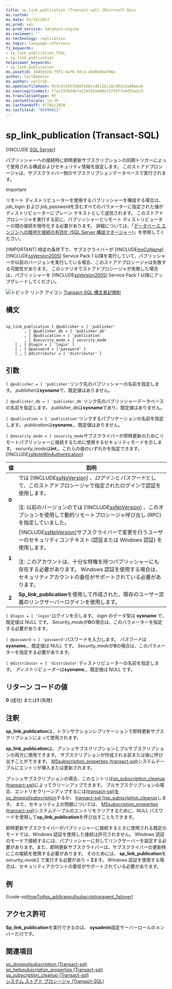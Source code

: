```yaml
---
title: sp_link_publication (Transact-sql) |Microsoft Docs
ms.custom: ''
ms.date: 03/14/2017
ms.prod: sql
ms.prod_service: database-engine
ms.reviewer: ''
ms.technology: replication
ms.topic: language-reference
f1_keywords:
- sp_link_publication_TSQL
- sp_link_publication
helpviewer_keywords:
- sp_link_publication
ms.assetid: 1945ed24-f9f1-4af6-94ca-16d8e864706e
author: CarlRabeler
ms.author: carlrab
ms.openlocfilehash: 9c3c414507b0dfe58cc4b13bc18c992e3a46bea9
ms.sourcegitcommit: f7ac1976d4bfa224332edd9ef2f4377a4d55a2c9
ms.translationtype: MT
ms.contentlocale: ja-JP
ms.lasthandoff: 07/02/2020
ms.locfileid: "85899411"
---
```

# <a name="sp_link_publication-transact-sql"></a>sp_link_publication (Transact-SQL)
[!INCLUDE [SQL Server](../../includes/applies-to-version/sqlserver.md)]

  パブリッシャーへの接続時に即時更新サブスクリプションの同期トリガーによって使用される構成およびセキュリティ情報を設定します。 このストアドプロシージャは、サブスクライバー側のサブスクリプションデータベースで実行されます。  
  
> [!IMPORTANT]
>  リモート ディストリビューターを使用するパブリッシャーを構成する場合は、 *job_login* および *job_password*を含むすべてのパラメーターに指定された値がディストリビューターにプレーン テキストとして送信されます。 このストアド プロシージャを実行する前に、パブリッシャーとリモート ディストリビューターの間の接続を暗号化する必要があります。 詳細については、「[データベース エンジンへの暗号化接続の有効化 &#40;SQL Server 構成マネージャー&#41;](../../database-engine/configure-windows/enable-encrypted-connections-to-the-database-engine.md)」を参照してください。  
> 
> [!IMPORTANT]
>  特定の条件下で、サブスクライバーが [!INCLUDE[msCoName](../../includes/msconame-md.md)] [!INCLUDE[ssVersion2005](../../includes/ssversion2005-md.md)] Service Pack 1 以降を実行していて、パブリッシャーが以前のバージョンを実行している場合、このストアドプロシージャは失敗する可能性があります。 このシナリオでストアドプロシージャが失敗した場合は、パブリッシャーを [!INCLUDE[ssVersion2005](../../includes/ssversion2005-md.md)] Service Pack 1 以降にアップグレードしてください。  
  
 ![トピック リンク アイコン](../../database-engine/configure-windows/media/topic-link.gif "トピック リンク アイコン") [Transact-SQL 構文表記規則](../../t-sql/language-elements/transact-sql-syntax-conventions-transact-sql.md)  
  
## <a name="syntax"></a>構文  
  
```  
  
sp_link_publication [ @publisher = ] 'publisher'   
        , [ @publisher_db = ] 'publisher_db'   
        , [ @publication = ] 'publication'   
        , [ @security_mode = ] security_mode  
    [ , [ @login = ] 'login' ]  
    [ , [ @password = ]'password' ]  
    [ , [ @distributor = ] 'distributor' ]  
```  
  
## <a name="arguments"></a>引数  
`[ @publisher = ] 'publisher'`リンク先のパブリッシャーの名前を指定します。 *publisher*は**sysname**で、既定値はありません。  
  
`[ @publisher_db = ] 'publisher_db'`リンク先のパブリッシャーデータベースの名前を指定します。 *publisher_db*は**sysname**であり、既定値はありません。  
  
`[ @publication = ] 'publication'`リンクするパブリケーションの名前を指定します。 *publication*は**sysname**,、既定値はありません。  
  
`[ @security_mode = ] security_mode`サブスクライバーが即時更新のためにリモートパブリッシャーに接続するために使用するセキュリティモードを示します。 *security_mode*は**int**,、これらの値のいずれかを指定できます。 [!INCLUDE[ssNoteWinAuthentication](../../includes/ssnotewinauthentication-md.md)]  
  
|値|説明|  
|-----------|-----------------|  
|**0**|では [!INCLUDE[ssNoVersion](../../includes/ssnoversion-md.md)] 、*ログイン*と*パスワード*として、このストアドプロシージャで指定されたログインで認証を使用します。<br /><br /> 注: 以前のバージョンのでは [!INCLUDE[ssNoVersion](../../includes/ssnoversion-md.md)] 、このオプションを使用して動的リモートプロシージャ呼び出し (RPC) を指定していました。|  
|**1**|[!INCLUDE[ssNoVersion](../../includes/ssnoversion-md.md)]サブスクライバーで変更を行うユーザーのセキュリティコンテキスト (認証または Windows 認証) を使用します。<br /><br /> 注: このアカウントは、十分な特権を持つパブリッシャーにも存在する必要があります。 Windows 認証を使用する場合は、セキュリティアカウントの委任がサポートされている必要があります。|  
|**2**|**Sp_link_publication**を使用して作成された、既存のユーザー定義のリンクサーバーログインを使用します。|  
  
`[ @login = ] 'login'`ログインを示します。 *login* のデータ型は **sysname** で、既定値は NULL です。 *Security_mode*が**0**の場合は、このパラメーターを指定する必要があります。  
  
`[ @password = ] 'password'`パスワードを入力します。 *パスワード*は**sysname**,、既定値は NULL です。 *Security_mode*が**0**の場合は、このパラメーターを指定する必要があります。  
  
`[ @distributor = ] 'distributor'`ディストリビューターの名前を指定します。 *ディストリビューター*は**sysname**,、既定値は NULL です。  
  
## <a name="return-code-values"></a>リターン コードの値  
 **0** (成功) または**1** (失敗)  
  
## <a name="remarks"></a>注釈  
 **sp_link_publication**は、トランザクションレプリケーションで即時更新サブスクリプションによって使用されます。  
  
 **sp_link_publication**は、プッシュサブスクリプションとプルサブスクリプションの両方に使用できます。 サブスクリプションが作成される前または後に呼び出すことができます。 [MSsubscription_properties &#40;transact-sql&#41;](../../relational-databases/system-tables/mssubscription-properties-transact-sql.md)システムテーブルにエントリが挿入または更新されます。  
  
 プッシュサブスクリプションの場合、このエントリは[sp_subscription_cleanup &#40;transact-sql&#41;](../../relational-databases/system-stored-procedures/sp-subscription-cleanup-transact-sql.md)によってクリーンアップできます。 プルサブスクリプションの場合、エントリをクリーンアップするには[&#40;transact-sql&#41;を sp_droppullsubscription](../../relational-databases/system-stored-procedures/sp-droppullsubscription-transact-sql.md)するか、 [transact-sql &#40;&#41;sp_subscription_cleanup](../../relational-databases/system-stored-procedures/sp-subscription-cleanup-transact-sql.md)します。 また、セキュリティ上の問題については、 [MSsubscription_properties &#40;transact-sql&#41;](../../relational-databases/system-tables/mssubscription-properties-transact-sql.md)システムテーブルのエントリをクリアするために、NULL パスワードを使用して**sp_link_publication**を呼び出すこともできます。  
  
 即時更新サブスクライバーがパブリッシャーに接続するときに使用される既定のモードでは、Windows 認証を使用した接続は許可されません。 Windows 認証のモードで接続するには、パブリッシャーに対してリンクサーバーを設定する必要があります。また、即時更新サブスクライバーは、サブスクライバーの更新時にこの接続を使用する必要があります。 そのためには、 **sp_link_publication**を*security_mode*2 で実行する必要があり  =  **2**ます。 Windows 認証を使用する場合は、セキュリティアカウントの委任がサポートされている必要があります。  
  
## <a name="example"></a>例  
 [!code-sql[HowTo#sp_addtranpullsubscriptionagent_failover](../../relational-databases/replication/codesnippet/tsql/sp-link-publication-tran_1.sql)]  
  
## <a name="permissions"></a>アクセス許可  
 **Sp_link_publication**を実行できるのは、 **sysadmin**固定サーバーロールのメンバーだけです。  
  
## <a name="see-also"></a>関連項目  
 [sp_droppullsubscription &#40;Transact-sql&#41;](../../relational-databases/system-stored-procedures/sp-droppullsubscription-transact-sql.md)   
 [sp_helpsubscription_properties &#40;Transact-sql&#41;](../../relational-databases/system-stored-procedures/sp-helpsubscription-properties-transact-sql.md)   
 [sp_subscription_cleanup &#40;Transact-sql&#41;](../../relational-databases/system-stored-procedures/sp-subscription-cleanup-transact-sql.md)   
 [システム ストアド プロシージャ &#40;Transact-SQL&#41;](../../relational-databases/system-stored-procedures/system-stored-procedures-transact-sql.md)  
  
  

